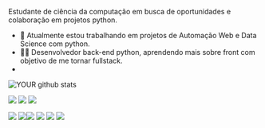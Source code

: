 Estudante de ciência da computação em busca de oportunidades e colaboração em projetos python.
- 🔭 Atualmente estou trabalhando em projetos de Automação Web e Data Science com python.
- 👨‍💻 Desenvolvedor back-end python, aprendendo mais sobre front com objetivo de me tornar fullstack.
- 
![YOUR github stats](https://github-readme-stats.vercel.app/api?username=ThiagoF&show_icons=true&theme=dracula&include_all_commits=true&count_private=true)

 [<img src="https://img.shields.io/badge/twitter-%231DA1F2.svg?&style=for-the-badge&logo=twitter&logoColor=white" />](https://twitter.com/ThiagoFx00)   [<img src =      "https://img.shields.io/badge/instagram-%23E4405F.svg?&style=for-the-badge&logo=instagram&logoColor=white">](https://www.instagram.com/otherthiago/)   [<img src="https://img.shields.io/badge/linkedin-%230077B5.svg?&style=for-the-badge&logo=linkedin&logoColor=white" />](https://www.linkedin.com/in/thiago-vasconcelos-a4634a217/)  <br>

<img src = "https://res.cloudinary.com/practicaldev/image/fetch/s--QaIvLaYv--/c_limit,f_auto,fl_progressive,q_30,w_40/https://dev-to-uploads.s3.amazonaws.com/uploads/badge/badge_image/25/c-sticker.png"/> <img src ="https://res.cloudinary.com/practicaldev/image/fetch/s--Ge9Pgpys--/c_limit,f_auto,fl_progressive,q_30,w_40/https://dev-to-uploads.s3.amazonaws.com/uploads/badge/badge_image/20/57795360-bec24f00-7713-11e9-9516-20f5f5d0f034.png" /><img src= "https://res.cloudinary.com/practicaldev/image/fetch/s--ytlCYKyP--/c_limit,f_auto,fl_progressive,q_30,w_40/https://dev-to-uploads.s3.amazonaws.com/uploads/badge/badge_image/22/git-sticker.png"/> <img src="https://res.cloudinary.com/practicaldev/image/fetch/s--6L8gxZot--/c_limit,f_auto,fl_progressive,q_30,w_40/https://dev-to-uploads.s3.amazonaws.com/uploads/badge/badge_image/18/57795357-be29b880-7713-11e9-9748-b08c782b58d7.png"/> <img src="https://res.cloudinary.com/practicaldev/image/fetch/s--oarf4XxB--/c_limit,f_auto,fl_progressive,q_30,w_40/https://dev-to-uploads.s3.amazonaws.com/uploads/badge/badge_image/16/js-badge.png"/> <img src ="https://res.cloudinary.com/practicaldev/image/fetch/s--KGACfmZ6--/c_limit,f_auto,fl_progressive,q_30,w_40/https://dev-to-uploads.s3.amazonaws.com/uploads/badge/badge_image/130/bug-smash-badge.png"/>
          





          
